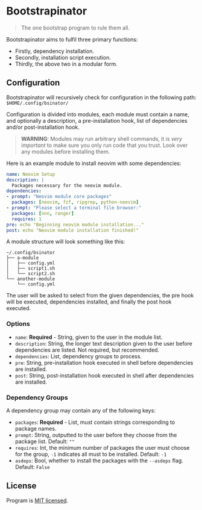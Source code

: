 # Bootstrapinator

> The one bootstrap program to rule them all.

Bootstrapinator aims to fulfil three primary functions:

- Firstly, dependency installation.
- Secondly, installation script execution.
- Thirdly, the above two in a modular form.

## Configuration

Bootstrapinator will recursively check for configuration in the following path: `$HOME/.config/bsinator/`

Configuration is divided into modules, each module must contain a name, and optionally a description, a pre-installation hook, list of dependencies and/or post-installation hook.

> **WARNING**: Modules may run arbitrary shell commands, it is *very important* to make sure you only run code that you trust. Look over any modules before installing them.

Here is an example module to install neovim with some dependencies:

```yaml
name: Neovim Setup
description: |
  Packages necessary for the neovim module.
dependencies:
- prompt: "Neovim module core packages"
  packages: [neovim, fzf, ripgrep, python-neovim]
- prompt: "Please select a terminal file browser:"
  packages: [nnn, ranger]
  requires: 1
pre: echo "Beginning neovim module installation..."
post: echo "Neovim module installation finished!"
```

A module structure will look something like this:

```
~/.config/bsinator
├── a-module
│   ├── config.yml
│   ├── script1.sh
│   └── script2.sh
└── another-module
    └── config.yml
```

The user will be asked to select from the given dependencies, the pre hook will be executed, dependencies installed, and finally the post hook executed.

### Options

- `name`: **Required** - String, given to the user in the module list.
- `description`: String, the longer text description given to the user before dependencies are listed. Not required, but recommended.
- `dependencies`: List, dependency groups to process.
- `pre`: String, pre-installation hook executed in shell before dependencies are installed.
- `post`: String, post-installation hook executed in shell after dependencies are installed.

### Dependency Groups

A dependency group may contain any of the following keys:

- `packages`: **Required** - List, must contain strings corresponding to package names.
- `prompt`: String, outputted to the user before they choose from the package list. Default: `""`
- `requires`: Int, the minimum number of packages the user must choose for the group, `-1` indicates all must to be installed. Default: `-1`
- `asdeps`: Bool, whether to install the packages with the `--asdeps` flag. Default: `False`

## License

Program is [MIT licensed](LICENSE).
